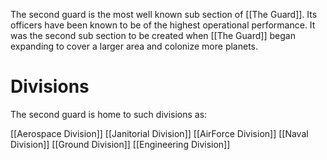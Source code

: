 The second guard is the most well known sub section of [[The Guard]]. Its officers have been known to be of the highest operational performance. It was the second sub section to be created when [[The Guard]] began expanding to cover a larger area and colonize more planets.

# Divisions

The second guard is home to such divisions as:

[[Aerospace Division]]
[[Janitorial Division]]
[[AirForce Division]]
[[Naval Division]]
[[Ground Division]]
[[Engineering Division]]